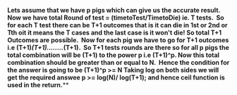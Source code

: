 **Lets assume that we have p pigs which can give us the accurate result. Now we have
total Round of test = (timetoTest/TimetoDie) ie. T tests.
​
So for each T test there can be T+1  outcomes that is it can die in 1st or 2nd or Tth oit it means the T cases and the last case is it won't die! So total T+1 Outcomes are possible.
​
Now for each pig we have to go for T+1 outcomes i.e
(T+1)*(T+1)........*(T+1).
​
So T+1 tests rounds are there so for all p pigs the total combination will be (T+1) to the power p i.e (T+1)^p. Now this total combination should be greater than or equal to N.
​
Hence  the condition for the answer is going to be
(T+1)^p >= N
Taking log on both sides we will get the required answee
p >= log(N)/ log(T+1);
and hence ceil function is used in the return.****